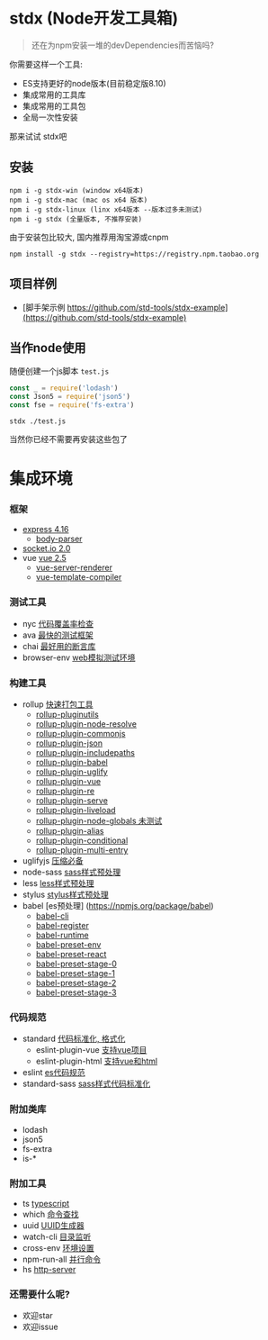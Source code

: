 # stdx (Node开发工具箱)

> 还在为npm安装一堆的devDependencies而苦恼吗?

你需要这样一个工具:
- ES支持更好的node版本(目前稳定版8.10)
- 集成常用的工具库
- 集成常用的工具包
- 全局一次性安装

那来试试 stdx吧

## 安装

```
npm i -g stdx-win (window x64版本)
npm i -g stdx-mac (mac os x64 版本)
npm i -g stdx-linux (linx x64版本 --版本过多未测试)
npm i -g stdx (全量版本, 不推荐安装)
```

由于安装包比较大, 国内推荐用淘宝源或cnpm

```
npm install -g stdx --registry=https://registry.npm.taobao.org
```

## 项目样例

- [脚手架示例 https://github.com/std-tools/stdx-example](https://github.com/std-tools/stdx-example)

## 当作node使用

随便创建一个js脚本 `test.js`

```js
const _ = require('lodash')
const Json5 = require('json5')
const fse = require('fs-extra')
```

```
stdx ./test.js
```

当然你已经不需要再安装这些包了

# 集成环境

### 框架

- [express 4.16](https://npmjs.org/package/express)
  - [body-parser](https://npmjs.org/package/body-parser)
- [socket.io 2.0](https://npmjs.org/package/socket.io)
- vue [vue 2.5](https://npmjs.org/package/vue)
  - [vue-server-renderer](https://npmjs.org/package/vue-server-renderer)
  - [vue-template-compiler](https://npmjs.org/package/vue-template-compiler)

### 测试工具

- nyc [代码覆盖率检查](https://npmjs.org/package/nyc)
- ava [最快的测试框架](https://npmjs.org/package/ava)
- chai [最好用的断言库](https://npmjs.org/package/chai)
- browser-env [web模拟测试环境](https://npmjs.org/package/browser-env)

### 构建工具

- rollup [快速打包工具](https://npmjs.org/package/rollup)
  - [rollup-pluginutils](https://npmjs.org/package/rollup-pluginutils)
  - [rollup-plugin-node-resolve](https://npmjs.org/package/rollup-plugin-node-resolve)
  - [rollup-plugin-commonjs](https://npmjs.org/package/rollup-plugin-commonjs)
  - [rollup-plugin-json](https://npmjs.org/package/rollup-plugin-json)
  - [rollup-plugin-includepaths](https://npmjs.org/package/rollup-plugin-includepaths)
  - [rollup-plugin-babel](https://npmjs.org/package/rollup-plugin-babel)
  - [rollup-plugin-uglify](https://npmjs.org/package/rollup-plugin-uglify)
  - [rollup-plugin-vue](https://npmjs.org/package/rollup-plugin-vue)
  - [rollup-plugin-re](https://npmjs.org/package/rollup-plugin-re)
  - [rollup-plugin-serve](https://npmjs.org/package/rollup-plugin-serve)
  - [rollup-plugin-liveload](https://npmjs.org/package/rollup-plugin-liveload)
  - [rollup-plugin-node-globals 未测试](https://npmjs.org/package/rollup-plugin-node-globals)
  - [rollup-plugin-alias](https://npmjs.org/package/rollup-plugin-alias)
  - [rollup-plugin-conditional](https://npmjs.org/package/rollup-plugin-conditional)
  - [rollup-plugin-multi-entry](https://npmjs.org/package/rollup-plugin-multi-entry)
- uglifyjs [压缩必备](https://npmjs.org/package/uglifyjs)
- node-sass [sass样式预处理](https://npmjs.org/package/chai)
- less [less样式预处理](https://npmjs.org/package/less)
- stylus [stylus样式预处理](https://npmjs.org/package/stylus)
- babel [es预处理] (https://npmjs.org/package/babel)
  - [babel-cli](https://npmjs.org/package/babel-cli)
  - [babel-register](https://npmjs.org/package/babel-register)
  - [babel-runtime](https://npmjs.org/package/babel-runtime)
  - [babel-preset-env](https://npmjs.org/package/babel-preset-env)
  - [babel-preset-react](https://npmjs.org/package/babel-preset-react)
  - [babel-preset-stage-0](https://npmjs.org/package/babel-preset-stage-0)
  - [babel-preset-stage-1](https://npmjs.org/package/babel-preset-stage-1)
  - [babel-preset-stage-2](https://npmjs.org/package/babel-preset-stage-2)
  - [babel-preset-stage-3](https://npmjs.org/package/babel-preset-stage-3)

### 代码规范

- standard [代码标准化, 格式化](https://npmjs.org/package/standard)
  - eslint-plugin-vue [支持vue项目](https://npmjs.org/package/eslint-plugin-vue)
  - eslint-plugin-html [支持vue和html](https://npmjs.org/package/eslint-plugin-html)
- eslint [es代码规范](https://npmjs.org/package/eslint)
- standard-sass [sass样式代码标准化](https://npmjs.org/package/standard-sass)

### 附加类库

- lodash
- json5
- fs-extra
- is-*

### 附加工具

- ts [typescript](https://npmjs.org/package/typescript)
- which [命令查找](https://npmjs.org/package/which)
- uuid [UUID生成器](https://npmjs.org/package/uuid)
- watch-cli [目录监听](https://npmjs.org/package/watch-cli)
- cross-env [环境设置](https://npmjs.org/package/cross-env)
- npm-run-all [并行命令](https://npmjs.org/package/npm-run-all)
- hs [http-server](https://npmjs.org/package/http-server)

### 还需要什么呢?

- 欢迎star
- 欢迎issue
